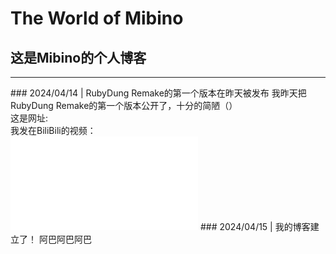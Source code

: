 # The World of Mibino
## 这是Mibino的个人博客
<hr>
### 2024/04/14 | RubyDung Remake的第一个版本在昨天被发布
我昨天把RubyDung Remake的第一个版本公开了，十分的简陋（）<br>
这是网址:<rubydung.web1337.net><br>
我发在BiliBili的视频：<br>
<iframe src="//player.bilibili.com/player.html?aid=1803067016&bvid=BV1Yt42177M3&cid=1504488888&p=1" scrolling="no" border="0" frameborder="no" framespacing="0" allowfullscreen="true"> </iframe>
### 2024/04/15 | 我的博客建立了！
阿巴阿巴阿巴
